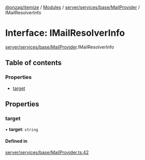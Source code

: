 [@onzag/itemize](../README.md) / [Modules](../modules.md) / [server/services/base/MailProvider](../modules/server_services_base_MailProvider.md) / IMailResolverInfo

# Interface: IMailResolverInfo

[server/services/base/MailProvider](../modules/server_services_base_MailProvider.md).IMailResolverInfo

## Table of contents

### Properties

- [target](server_services_base_MailProvider.IMailResolverInfo.md#target)

## Properties

### target

• **target**: `string`

#### Defined in

[server/services/base/MailProvider.ts:42](https://github.com/onzag/itemize/blob/f2db74a5/server/services/base/MailProvider.ts#L42)
